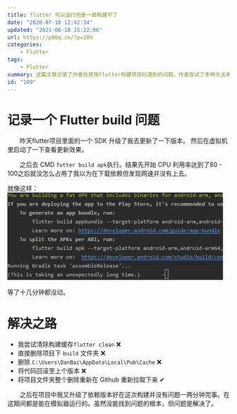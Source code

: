 ```yaml
---
title: flutter 可以运行但是一直构建不了
date: "2020-07-10 12:42:34"
updated: "2021-06-10 15:22:06"
url: https://p00q.cn/?p=109
categories:
    - Flutter
tags:
    - Flutter
summary: 这篇文章记录了作者在使用Flutter构建项目时遇到的问题。作者尝试了多种方法来解决问题，包括清除构建缓存、删除构建文件夹、删除依赖缓存以及回滚代码版本等，但都没有成功。最终，作者决定删除整个项目文件夹并重新拉取代码，这次构建过程没有问题。尽管作者没有找到问题的根本原因，但问题得到了解决。
id: "109"
---
```


# 记录一个 Flutter build 问题

&emsp;&emsp;昨天flutter项目里面的一个 SDK 升级了我去更新了一下版本。
然后在虚拟机里启动了一下查看更新效果。

&emsp;&emsp;之后去 CMD ```futter build apk```执行。结果先开始 CPU 利用率达到了80 - 100之后就没怎么占用了我以为在下载依赖但发现网速并没有上去。

就像这样：![NXM6S4VE1C_5NBORSML8.png](../res/img/594354499462.jpeg)

等了十几分钟都没动。

# 解决之路

- 我尝试清除构建缓存```flutter clean``` ❌
- 直接删除项目下 ```build``` 文件夹 ❌
- 删除 ```C:\Users\DanBai\AppData\Local\Pub\Cache``` ❌
- 将代码回滚至上个版本 ❌
- 将项目文件夹整个删除重新在 Github 重新拉取下来 ✔

&emsp;&emsp;之后在项目中我又升级了依赖版本好在这次构建并没有问题一两分钟完事。在这期间都是能在模拟器运行的。虽然没能找到问题的根本，但问题是解决了。
